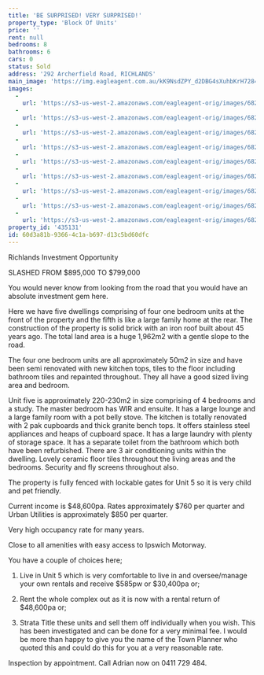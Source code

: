 ```yaml
---
title: 'BE SURPRISED! VERY SURPRISED!'
property_type: 'Block Of Units'
price: ''
rent: null
bedrooms: 8
bathrooms: 6
cars: 0
status: Sold
address: '292 Archerfield Road, RICHLANDS'
main_image: 'https://img.eagleagent.com.au/kK9NsdZPY_d2DBG4sXuhbKrH728=/1280x854/smart/https://s3-us-west-2.amazonaws.com/eagleagent-orig/images/6820794/113961251-image-M.jpg'
images:
  -
    url: 'https://s3-us-west-2.amazonaws.com/eagleagent-orig/images/6820802/113961251-image-H.jpg'
  -
    url: 'https://s3-us-west-2.amazonaws.com/eagleagent-orig/images/6820801/113961251-image-G.jpg'
  -
    url: 'https://s3-us-west-2.amazonaws.com/eagleagent-orig/images/6820800/113961251-image-F.jpg'
  -
    url: 'https://s3-us-west-2.amazonaws.com/eagleagent-orig/images/6820799/113961251-image-E.jpg'
  -
    url: 'https://s3-us-west-2.amazonaws.com/eagleagent-orig/images/6820798/113961251-image-D.jpg'
  -
    url: 'https://s3-us-west-2.amazonaws.com/eagleagent-orig/images/6820797/113961251-image-C.jpg'
  -
    url: 'https://s3-us-west-2.amazonaws.com/eagleagent-orig/images/6820796/113961251-image-B.jpg'
  -
    url: 'https://s3-us-west-2.amazonaws.com/eagleagent-orig/images/6820795/113961251-image-A.jpg'
  -
    url: 'https://s3-us-west-2.amazonaws.com/eagleagent-orig/images/6820794/113961251-image-M.jpg'
property_id: '435131'
id: 60d3a81b-9366-4c1a-b697-d13c5bd60dfc
---
```

Richlands Investment Opportunity

SLASHED FROM $895,000 TO $799,000

You would never know from looking from the road that you would have an absolute investment gem here.

Here we have five dwellings comprising of four one bedroom units at the front of the property and the fifth is like a large family home at the rear. The construction of the property is solid brick with an iron roof built about 45 years ago. The total land area is a huge 1,962m2 with a gentle slope to the road.

The four one bedroom units are all approximately 50m2 in size and have been semi renovated with new kitchen tops, tiles to the floor including bathroom tiles and repainted throughout. They all have a good sized living area and bedroom.

Unit five is approximately 220-230m2 in size comprising of 4 bedrooms and a study. The master bedroom has WIR and ensuite. It has a large lounge and a large family room with a pot belly stove. The kitchen is totally renovated with 2 pak cupboards and thick granite bench tops. It offers stainless steel appliances and heaps of cupboard space. It has a large laundry with plenty of storage space. It has a separate toilet from the bathroom which both have been refurbished. There are 3 air conditioning units within the dwelling. Lovely ceramic floor tiles throughout the living areas and the bedrooms. Security and fly screens throughout also.

The property is fully fenced with lockable gates for Unit 5 so it is very child and pet friendly.

Current income is $48,600pa. Rates approximately $760 per quarter and Urban Utilities is approximately $850 per quarter.

Very high occupancy rate for many years.

Close to all amenities with easy access to Ipswich Motorway.

You have a couple of choices here;

1. Live in Unit 5 which is very comfortable to live in and oversee/manage your own rentals and receive $585pw or $30,400pa or;

2. Rent the whole complex out as it is now with a rental return of $48,600pa or;

3. Strata Title these units and sell them off individually when you wish. This has been investigated and can be done for a very minimal fee. I would be more than happy to give you the name of the Town Planner who quoted this and could do this for you at a very reasonable rate.

Inspection by appointment. Call Adrian now on 0411 729 484.